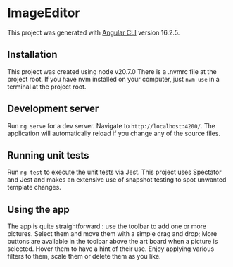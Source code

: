 # ImageEditor

This project was generated with [Angular CLI](https://github.com/angular/angular-cli) version 16.2.5.

## Installation
This project was created using node v20.7.0
There is a .nvmrc file at the project root. If you have nvm installed on your computer, just `nvm use` in a terminal at the project root.

## Development server

Run `ng serve` for a dev server. Navigate to `http://localhost:4200/`. The application will automatically reload if you change any of the source files.

## Running unit tests

Run `ng test` to execute the unit tests via Jest.
This project uses Spectator and Jest and makes an extensive use of snapshot testing to spot unwanted template changes.

## Using the app

The app is quite straightforward : use the toolbar to add one or more pictures.
Select them and move them with a simple drag and drop;
More buttons are available in the toolbar above the art board when a picture is selected.
Hover them to have a hint of their use.
Enjoy applying various filters to them, scale them or delete them as you like.

